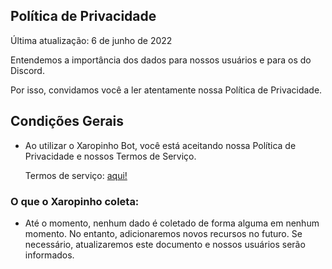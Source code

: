 ## Política de Privacidade

Última atualização: 6 de junho de 2022

Entendemos a importância dos dados para nossos usuários e para os do Discord.

Por isso, convidamos você a ler atentamente nossa Política de Privacidade.

## Condições Gerais

* Ao utilizar o Xaropinho Bot, você está aceitando nossa Política de Privacidade e nossos Termos de Serviço.

	Termos de serviço: [aqui!](https://github.com/LucasGuerraCavalcante/xaropinho-bot/blob/main/docs/portugu%C3%AAs/Termos_de_Servi%C3%A7o.md)

### O que o Xaropinho coleta:

  * Até o momento, nenhum dado é coletado de forma alguma em nenhum momento. No entanto, adicionaremos novos recursos no futuro. Se necessário, atualizaremos este documento e nossos usuários serão informados.
